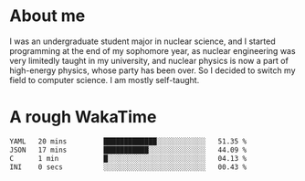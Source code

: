 # About me

I was an undergraduate student major in nuclear science, and I started programming at the end of my sophomore year, as nuclear engineering was very limitedly taught in my university, and nuclear physics is now a part of high-energy physics, whose party has been over. So I decided to switch my field to computer science. I am mostly self-taught.


# A rough WakaTime

<!--START_SECTION:waka-->

```txt
YAML   20 mins         █████████████░░░░░░░░░░░░   51.35 %
JSON   17 mins         ███████████░░░░░░░░░░░░░░   44.09 %
C      1 min           █░░░░░░░░░░░░░░░░░░░░░░░░   04.13 %
INI    0 secs          ░░░░░░░░░░░░░░░░░░░░░░░░░   00.43 %
```

<!--END_SECTION:waka-->
